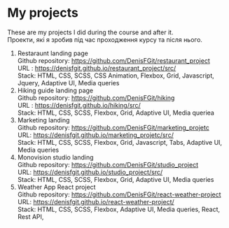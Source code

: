 # My projects
These are my projects I did during the course and after it. <br>
Проекти, які я зробив під час проходження курсу та після нього. <br>
1. Restaraunt landing page <br>
Github repository:  https://github.com/DenisFGit/restaurant_project <br>
URL : https://denisfgit.github.io/restaurant_project/src/  <br>
Stack: HTML, CSS, SCSS, CSS Animation, Flexbox, Grid, Javascript, Jquery, Adaptive UI, Media queries <br>
2. Hiking guide landing page <br>
Github repository:  https://github.com/DenisFGit/hiking <br>
URL : https://denisfgit.github.io/hiking/src/  <br>
Stack: HTML, CSS, SCSS, Flexbox, Grid, Adaptive UI, Media queriea <br>
3. Marketing landing <br>
Github repository:  https://github.com/DenisFGit/marketing_projetc <br>
URL: https://denisfgit.github.io/marketing_projetc/src/ <br>
Stack: HTML, CSS, SCSS, Flexbox, Grid, Javascript, Tabs, Adaptive UI, Media queries  <br>
4. Monovision studio landing <br>
Github repository:  https://github.com/DenisFGit/studio_project <br>
URL: https://denisfgit.github.io/studio_project/src/ <br>
Stack: HTML, CSS, SCSS, Flexbox, Grid, Adaptive UI, Media queries <br>
5. Weather App React project <br>
Github repository: https://github.com/DenisFGit/react-weather-project <br>
URL: https://denisfgit.github.io/react-weather-project/ <br>
Stack: HTML, CSS, SCSS, Flexbox, Adaptive UI, Media queries, React, Rest API, <br>

